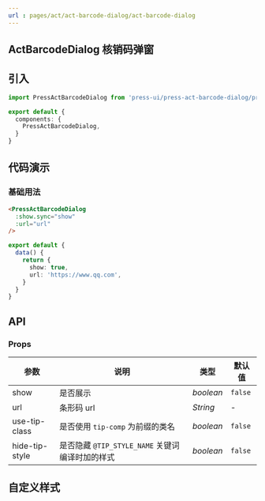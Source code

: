 ```yaml
---
url : pages/act/act-barcode-dialog/act-barcode-dialog
---
```


## ActBarcodeDialog 核销码弹窗


## 引入

```ts
import PressActBarcodeDialog from 'press-ui/press-act-barcode-dialog/press-act-barcode-dialog';

export default {
  components: {
    PressActBarcodeDialog,
  }
}
```

## 代码演示

### 基础用法

```html
<PressActBarcodeDialog
  :show.sync="show"
  :url="url"
/>
```

```ts
export default {
  data() {
    return {
      show: true,
      url: 'https://www.qq.com',
    }
  }
}
```

## API

### Props

| 参数           | 说明                                            | 类型      | 默认值  |
| -------------- | ----------------------------------------------- | --------- | ------- |
| show           | 是否展示                                        | _boolean_ | `false` |
| url            | 条形码 url                                      | _String_  | -       |
| use-tip-class  | 是否使用 `tip-comp` 为前缀的类名                | _boolean_ | `false` |
| hide-tip-style | 是否隐藏 `@TIP_STYLE_NAME` 关键词编译时加的样式 | _boolean_ | `false` |

## 自定义样式

<custom-style />

